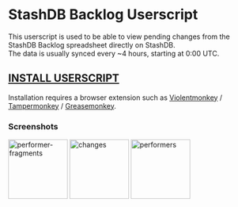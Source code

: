 # StashDB Backlog Userscript

This userscript is used to be able to view pending changes from the StashDB Backlog spreadsheet directly on StashDB.  
The data is usually synced every ~4 hours, starting at 0:00 UTC.
## [**INSTALL USERSCRIPT**](https://gist.github.com/peolic/e4713081f7ad063cd0e91f2482ac39a7/raw/stashdb-backlog.user.js)

Installation requires a browser extension such as [Violentmonkey] / [Tampermonkey] / [Greasemonkey].

### Screenshots
<a href="https://i.ibb.co/ChNdt7s/performer-fragments.png" title="performer-fragments"><img alt="performer-fragments" height="120" src="https://i.ibb.co/ChNdt7s/performer-fragments.png"></a>
<a href="https://i.ibb.co/S6FyM1G/changes.png" title="changes"><img alt="changes" height="120" src="https://i.ibb.co/2FGhCLH/changes.png"></a>
<a href="https://i.ibb.co/jWYNPMH/performers.png" title="performers"><img alt="performers" height="120" src="https://i.ibb.co/JyT1w7C/performers.png"></a>

[Violentmonkey]:https://violentmonkey.github.io/
[Tampermonkey]:https://www.tampermonkey.net/
[Greasemonkey]:https://www.greasespot.net/
